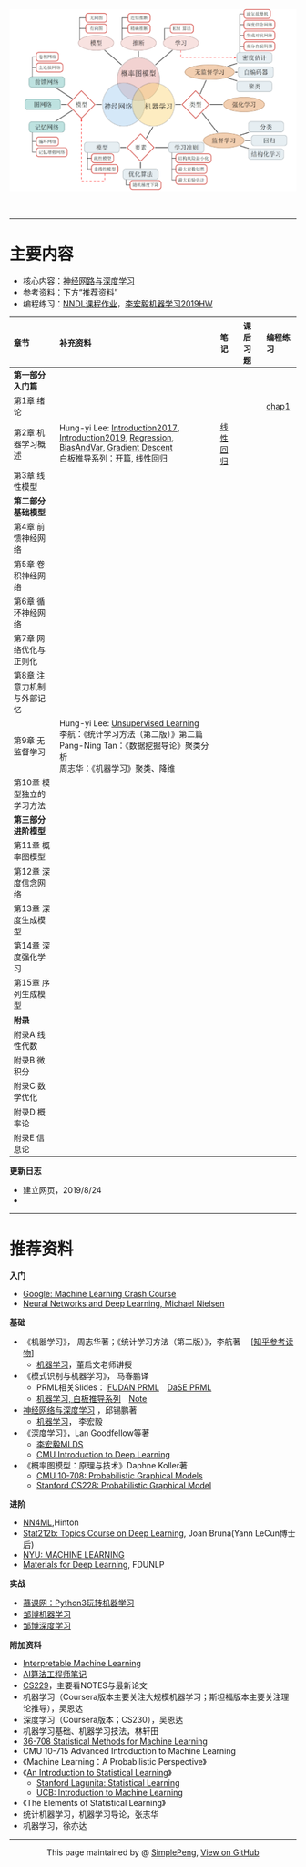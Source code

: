 ![road](road.PNG)

<br>

-------------------------------------------------

# 主要内容
- 核心内容：[神经网路与深度学习](https://nndl.github.io/)
- 参考资料：下方“推荐资料”
- 编程练习：[NNDL课程作业](https://github.com/nndl/exercise)，[李宏毅机器学习2019HW](http://speech.ee.ntu.edu.tw/~tlkagk/courses_ML19.html)


| 章节      |    补充资料 | 笔记  | 课后习题 | 编程练习|
| :-------- | :--------| :----- | :---- | :-- |
| **第一部分 入门篇**  | ||| | 
| 第1章 绪论  |  |     | | [chap1](https://github.com/SimpleLP/exercise_nndl/tree/master/chap1_warmup)| 
| 第2章 机器学习概述  |Hung-yi Lee: [Introduction2017](http://speech.ee.ntu.edu.tw/~tlkagk/courses_ML17_2.html), [Introduction2019](http://speech.ee.ntu.edu.tw/~tlkagk/courses_ML19.html), [Regression](http://speech.ee.ntu.edu.tw/~tlkagk/courses_ML17_2.html), [BiasAndVar](http://speech.ee.ntu.edu.tw/~tlkagk/courses_ML17_2.html), [Gradient Descent](http://speech.ee.ntu.edu.tw/~tlkagk/courses_ML17_2.html) <br>白板推导系列：[开篇](https://github.com/shuhuai007/Machine-Learning-Session), [线性回归](https://github.com/shuhuai007/Machine-Learning-Session)|[线性回归](LinearRegression/LinearRegression.pdf) | | 
| 第3章 线性模型  |  |     | | | 
| **第二部分 基础模型**  | ||| | 
| 第4章 前馈神经网络  |  |     | | | 
| 第5章 卷积神经网络  |  |     | | | 
| 第6章 循环神经网络  |   |     | | | 
| 第7章 网络优化与正则化   |   |     | | | 
| 第8章 注意力机制与外部记忆  |   |     | | | 
| 第9章 无监督学习  | Hung-yi Lee: [Unsupervised Learning](http://speech.ee.ntu.edu.tw/~tlkagk/courses_ML17_2.html) <br>李航：《统计学习方法（第二版）》第二篇<br>Pang-Ning Tan：《数据挖掘导论》聚类分析<br>周志华：《机器学习》聚类、降维|     | | | 
| 第10章 模型独立的学习方法  |  |     | | | 
| **第三部分 进阶模型**  | ||| | 
| 第11章 概率图模型  |   |     | | | 
| 第12章 深度信念网络  |   |     | | | 
| 第13章 深度生成模型  |   |     | | | 
| 第14章 深度强化学习  |   |     | | | 
| 第15章 序列生成模型  |  |     | | | 
| **附录**  | ||| | 
| 附录A 线性代数  |  |     | | | 
| 附录B 微积分  |  |     | | | 
| 附录C 数学优化  |   |     | | | 
| 附录D 概率论  |   |     | | | 
| 附录E 信息论  |   |     | | | 

**更新日志**
- 建立网页，2019/8/24
- 



--------------------------------------------------

# 推荐资料

**入门**
- [Google: Machine Learning Crash Course](https://developers.google.com/machine-learning/crash-course/)
- [Neural Networks and Deep Learning, Michael Nielsen](http://neuralnetworksanddeeplearning.com/)

**基础**
- 《机器学习》， 周志华著；《统计学习方法（第二版）》，李航著 &emsp;[[知乎参考读物](https://zhuanlan.zhihu.com/p/36378498)]  
  - [机器学习](http://58.198.176.86/qwdong/machinelearning/)，董启文老师讲授 
- 《模式识别与机器学习》， 马春鹏译
  - PRML相关Slides： [FUDAN PRML](https://zfhu.ac.cn/PRML-Spring19-Fudan/)&emsp;[DaSE PRML](https://github.com/ECNUdase/Seminar-PRML)
  - [机器学习, 白板推导系列](https://github.com/shuhuai007/Machine-Learning-Session)&emsp;[Note](https://github.com/ws13685555932/machine_learning_derivation) 
- [神经网络与深度学习](https://nndl.github.io/) ，邱锡鹏著
    - [机器学习](http://speech.ee.ntu.edu.tw/~tlkagk/courses_ML17_2.html)， 李宏毅 
- 《深度学习》，Lan Goodfellow等著
    - [李宏毅MLDS](http://speech.ee.ntu.edu.tw/~tlkagk/courses_MLDS18.html)
    - [CMU Introduction to Deep Learning](http://deeplearning.cs.cmu.edu/)
- 《概率图模型：原理与技术》Daphne Koller著
    - [CMU 10-708: Probabilistic Graphical Models](https://sailinglab.github.io/pgm-spring-2019/)
    - [Stanford CS228: Probabilistic Graphical Model](https://cs228.stanford.edu/)
    
**进阶**
- [NN4ML](https://www.bilibili.com/video/av9838961?from=search&seid=12389028944234946948),Hinton
- [Stat212b: Topics Course on Deep Learning](http://joanbruna.github.io/stat212b/), Joan Bruna(Yann LeCun博士后)
- [NYU: MACHINE LEARNING](https://davidrosenberg.github.io/ml2019/#resources?utm_source=wechat_session&utm_medium=social&utm_oi=844207196790202368&nsukey=rb5HTvIlGMlnGJ1rCFoqoQomgMOhQe0J00cRZsoLPJxGfWlAVSCxkFUqVHPdpGpSdkcnAH8y9ApeFvaNGir2znHWUe61CH4RyX79R8oqq8CmqWiL3ZbZfuDvSScXl7C8zcXlGVaErk1kRQewyHY8j%2Bee3yq1zuoQ8GagBtKnKdw%3D)
- [Materials for Deep Learning](https://github.com/nndl/materials-for-deep-learning), FDUNLP

**实战**
- [慕课网：Python3玩转机器学习](https://coding.imooc.com/class/169.html)
- [邹博机器学习](https://www.bilibili.com/video/av23585080?from=search&seid=162992797617774420)
- [邹博深度学习](https://www.bilibili.com/video/av50327129?from=search&seid=1080630462980792268)


**附加资料**
- [Interpretable Machine Learning](https://christophm.github.io/interpretable-ml-book/index.html)
- [AI算法工程师笔记](http://www.huaxiaozhuan.com/)
- [CS229](http://cs229.stanford.edu/syllabus.html)，主要看NOTES与最新论文
- 机器学习（Coursera版本主要关注大规模机器学习；斯坦福版本主要关注理论推导），吴恩达
- 深度学习（Coursera版本；CS230），吴恩达
- 机器学习基础、机器学习技法，林轩田
- [36-708 Statistical Methods for Machine Learning](http://www.stat.cmu.edu/~larry/=sml/)
- CMU 10-715 Advanced Introduction to Machine Learning
- 《Machine Learning：A Probabilistic Perspective》 
- 《[An Introduction to Statistical Learning](http://www-bcf.usc.edu/~gareth/ISL/)》
  - [Stanford Lagunita: Statistical Learning](https://lagunita.stanford.edu/courses/HumanitiesSciences/StatLearning/Winter2016/about)
  - [UCB: Introduction to Machine Learning](https://people.eecs.berkeley.edu/~jrs/189/)
- 《The Elements of Statistical Learning》
- 统计机器学习，机器学习导论，张志华
- 机器学习，徐亦达


------------------------------------------------------------

<div style="text-align:center;">
This page maintained by @ <a href="https://simplelp.github.io/">SimplePeng</a>, 	
<a href="https://github.com/SimpleLP/Machine-Learning/">View on GitHub</a>
</div>
